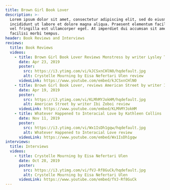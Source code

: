 ```yaml
---
title: Brown Girl Book Lover
description: >-
  Lorem ipsum dolor sit amet, consectetur adipiscing elit, sed do eiusmod tempor
  incididunt ut labore et dolore magna aliqua. Praesent elementum facilisis leo
  vel fringilla est ullamcorper eget. At imperdiet dui accumsan sit amet nulla
  facilisi morbi tempus.
header: Book Reviews and Interviews
reviews:
  title: Book Reviews
  videos:
    - title: Brown Girl Book Lover Reviews Monstress by writer Lysley Tenorio
      date: Apr 23, 2019
      poster:
        src: https://i3.ytimg.com/vi/kJCSxnCHlN0/hqdefault.jpg
        alt: Crystelle Mourning by Eisa Nefertari Ulen review
      videoLink: https://www.youtube.com/embed/kJCSxnCHlN0
    - title: Brown Girl Book Lover, reviews American Street by writer Ibi Zoboi.
      date: Apr 19, 2019
      poster:
        src: https://i3.ytimg.com/vi/KLMhMYJokHM/hqdefault.jpg
        alt: American Street by writer Ibi Zoboi review
      videoLink: https://www.youtube.com/embed/KLMhMYJokHM
    - title: Whatever Happened to Interacial Love by Kathleen Collins
      date: Nov 11, 2019
      poster:
        src: https://i3.ytimg.com/vi/Wx1IsDh1gqw/hqdefault.jpg
        alt: Whatever Happened to Interacial Love review
      videoLink: https://www.youtube.com/embed/Wx1IsDh1gqw
interviews:
  title: Interviews
  videos:
    - title: Crystelle Mourning by Eisa Nefertari Ulen
      date: Oct 28, 2019
      poster:
        src: https://i3.ytimg.com/vi/fVJ-Rf8GuCk/hqdefault.jpg
        alt: Crystelle Mourning by Eisa Nefertari Ulen
      videoLink: https://www.youtube.com/embed/fVJ-Rf8GuCk
---
```

